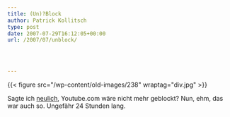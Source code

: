 ```yaml
---
title: (Un)?Block
author: Patrick Kollitsch
type: post
date: 2007-07-29T16:12:05+00:00
url: /2007/07/unblock/




---
```

{{< figure src="/wp-content/old-images/238" wraptag="div.jpg" >}}

Sagte ich <a href="1299">neulich</a>, Youtube.com wäre nicht mehr geblockt? Nun, ehm, das war auch so. Ungefähr 24 Stunden lang.
